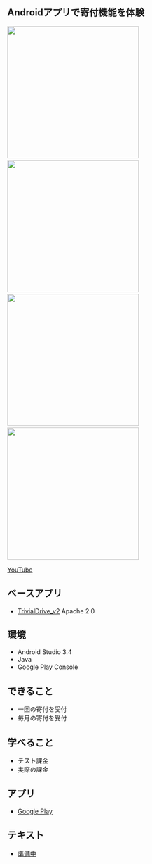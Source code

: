 ## Androidアプリで寄付機能を体験

<p><img src="http://s3-ap-northeast-1.amazonaws.com/mash-jp/production/uploads/15101/1295eb0b2b05f560085e1c8566c73cb0b37cb0a3.15167.desktop.jpg" height="300px">　<img src="https://s3-ap-northeast-1.amazonaws.com/mash-jp/production/uploads/15101/a8719af6f0bece7357b4da960b9a8e1169b10d74.15168.desktop.jpg" height="300px">　<img src="https://s3-ap-northeast-1.amazonaws.com/mash-jp/production/uploads/15101/e4289ac4805804fe0e7a3d09e59b90ccd3763d36.15169.desktop.jpg" height="300px">　<img src="https://s3-ap-northeast-1.amazonaws.com/mash-jp/production/uploads/15101/8187b2f4561c93b756ac3e972f2fd65269bf8781.15170.desktop.jpg" height="300px"></p>

[YouTube](https://youtu.be/iL51TAnYYDw)

## ベースアプリ

+ [TrivialDrive_v2](https://github.com/googlesamples/android-play-billing/tree/master/TrivialDrive_v2)  Apache 2.0

## 環境

+ Android Studio 3.4
+ Java
+ Google Play Console

## できること

+ 一回の寄付を受付
+ 毎月の寄付を受付

## 学べること

+ テスト課金
+ 実際の課金

## アプリ

+ [Google Play](https://play.google.com/store/apps/details?id=com.oshimamasara.donate001)

## テキスト

+ [準備中](https://blog.codecamp.jp)


